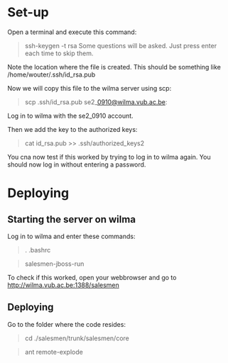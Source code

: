 # Set-up #

Open a terminal and execute this command:
> ssh-keygen -t rsa
Some questions will be asked. Just press enter each time to skip them.

Note the location where the file is created. This should be something like /home/wouter/.ssh/id\_rsa.pub

Now we will copy this file to the wilma server using scp:
> scp .ssh/id\_rsa.pub se2\_0910@wilma.vub.ac.be:

Log in to wilma with the se2\_0910 account.

Then we add the key to the authorized keys:
> cat id\_rsa.pub >> .ssh/authorized\_keys2

You cna now test if this worked by trying to log in to wilma again. You should now log in without entering a password.

# Deploying #

## Starting the server on wilma ##
Log in to wilma and enter these commands:
> . .bashrc

> salesmen-jboss-run

To check if this worked, open your webbrowser and go to http://wilma.vub.ac.be:1388/salesmen

## Deploying ##
Go to the folder where the code resides:
> cd ./salesmen/trunk/salesmen/core

> ant remote-explode